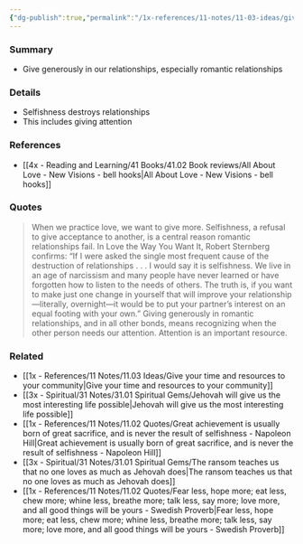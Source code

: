 ```yaml
---
{"dg-publish":true,"permalink":"/1x-references/11-notes/11-03-ideas/give-generously-in-our-relationships/","title":"Give generously in our relationships","created":"2025-03-27T20:56:51.912+03:00","updated":"2025-04-10T10:34:26.211+03:00"}
---
```



### Summary
- Give generously in our relationships, especially romantic relationships

### Details
- Selfishness destroys relationships
- This includes giving attention

### References
- [[4x - Reading and Learning/41 Books/41.02 Book reviews/All About Love - New Visions - bell hooks\|All About Love - New Visions - bell hooks]]

### Quotes
> When we practice love, we want to give more. Selfishness, a refusal to give acceptance to another, is a central reason romantic relationships fail. In Love the Way You Want It, Robert Sternberg confirms: “If I were asked the single most frequent cause of the destruction of relationships . . . I would say it is selfishness. We live in an age of narcissism and many people have never learned or have forgotten how to listen to the needs of others. The truth is, if you want to make just one change in yourself that will improve your relationship—literally, overnight—it would be to put your partner’s interest on an equal footing with your own.” Giving generously in romantic relationships, and in all other bonds, means recognizing when the other person needs our attention. Attention is an important resource.

### Related
- [[1x - References/11 Notes/11.03 Ideas/Give your time and resources to your community\|Give your time and resources to your community]]
- [[3x - Spiritual/31 Notes/31.01 Spiritual Gems/Jehovah will give us the most interesting life possible\|Jehovah will give us the most interesting life possible]]
- [[1x - References/11 Notes/11.02 Quotes/Great achievement is usually born of great sacrifice, and is never the result of selfishness - Napoleon Hill\|Great achievement is usually born of great sacrifice, and is never the result of selfishness - Napoleon Hill]]
- [[3x - Spiritual/31 Notes/31.01 Spiritual Gems/The ransom teaches us that no one loves as much as Jehovah does\|The ransom teaches us that no one loves as much as Jehovah does]]
- [[1x - References/11 Notes/11.02 Quotes/Fear less, hope more; eat less, chew more; whine less, breathe more; talk less, say more; love more, and all good things will be yours - Swedish Proverb\|Fear less, hope more; eat less, chew more; whine less, breathe more; talk less, say more; love more, and all good things will be yours - Swedish Proverb]]